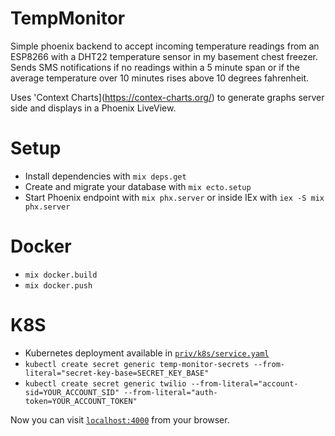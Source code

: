 # TempMonitor

Simple phoenix backend to accept incoming temperature readings from an ESP8266 with a DHT22 temperature sensor
in my basement chest freezer. Sends SMS notifications if no readings within a 5 minute span or if the average
temperature over 10 minutes rises above 10 degrees fahrenheit.

Uses 'Context Charts](https://contex-charts.org/) to generate graphs server side and displays in a Phoenix
LiveView.

# Setup

  * Install dependencies with `mix deps.get`
  * Create and migrate your database with `mix ecto.setup`
  * Start Phoenix endpoint with `mix phx.server` or inside IEx with `iex -S mix phx.server`

# Docker
  * `mix docker.build`
  * `mix docker.push`

# K8S
  * Kubernetes deployment available in [`priv/k8s/service.yaml`](priv/k8s/service.yaml)
  * `kubectl create secret generic temp-monitor-secrets --from-literal="secret-key-base=SECRET_KEY_BASE"`
  * `kubectl create secret generic twilio --from-literal="account-sid=YOUR_ACCOUNT_SID" --from-literal="auth-token=YOUR_ACCOUNT_TOKEN"`

Now you can visit [`localhost:4000`](http://localhost:4000) from your browser.
